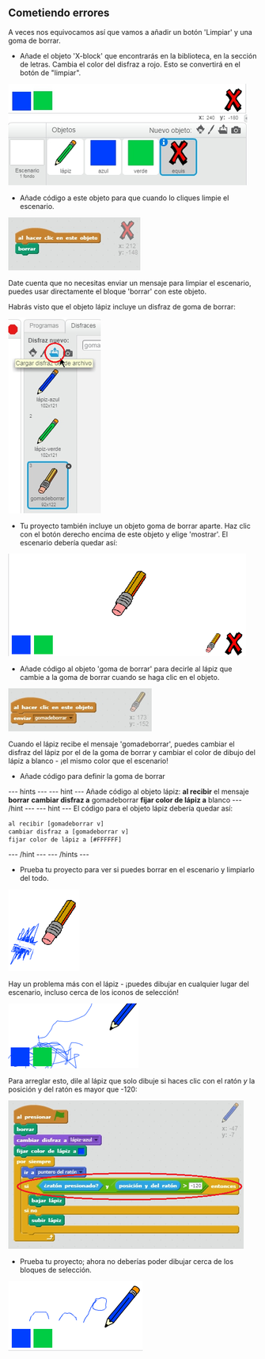 ## Cometiendo errores

A veces nos equivocamos así que vamos a añadir un botón 'Limpiar' y una goma de borrar.

+ Añade el objeto 'X-block' que encontrarás en la biblioteca, en la sección de letras. Cambia el color del disfraz a rojo. Esto se convertirá en el botón de "limpiar".

![Captura de pantalla](images/paint-x.png)

+ Añade código a este objeto para que cuando lo cliques limpie el escenario.

![Limpia el escenario](images/clear-stage.png)

Date cuenta que no necesitas enviar un mensaje para limpiar el escenario, puedes usar directamente el bloque 'borrar' con este objeto.

Habrás visto que el objeto lápiz incluye un disfraz de goma de borrar:

![Captura de pantalla](images/paint-eraser-costume.png)

+ Tu proyecto también incluye un objeto goma de borrar aparte. Haz clic con el botón derecho encima de este objeto y elige 'mostrar'. El escenario debería quedar así:

![Captura de pantalla](images/paint-eraser-stage.png)

+ Añade código al objeto 'goma de borrar' para decirle al lápiz que cambie a la goma de borrar cuando se haga clic en el objeto.

![Envía borrar](images/broadcast-eraser.png)

Cuando el lápiz recibe el mensaje 'gomadeborrar', puedes cambiar el disfraz del lápiz por el de la goma de borrar y cambiar el color de dibujo del lápiz a blanco - ¡el mismo color que el escenario!

+ Añade código para definir la goma de borrar

--- hints --- --- hint --- Añade código al objeto lápiz: **al recibir** el mensaje **borrar** **cambiar disfraz a** gomadeborrar **fijar color de lápiz a** blanco --- /hint --- --- hint --- El código para el objeto lápiz debería quedar así:

```blocks
al recibir [gomadeborrar v]
cambiar disfraz a [gomadeborrar v]
fijar color de lápiz a [#FFFFFF]
```

--- /hint --- --- /hints ---

+ Prueba tu proyecto para ver si puedes borrar en el escenario y limpiarlo del todo.

![Captura de pantalla](images/paint-erase-test.png)

Hay un problema más con el lápiz - ¡puedes dibujar en cualquier lugar del escenario, incluso cerca de los iconos de selección!

![Captura de pantalla](images/paint-draw-problem.png)

Para arreglar esto, dile al lápiz que solo dibuje si haces clic con el ratón *y* la posición y del ratón es mayor que -120:

![Captura de pantalla](images/pencil-gt-code.png)

+ Prueba tu proyecto; ahora no deberías poder dibujar cerca de los bloques de selección.

![Captura de pantalla](images/paint-fixed.png)